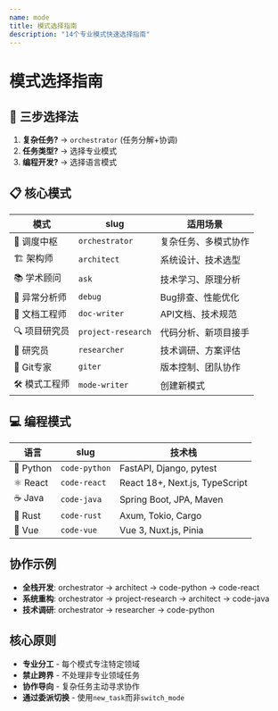 ```yaml
---
name: mode
title: 模式选择指南
description: "14个专业模式快速选择指南"
---
```


# 模式选择指南

## 🎯 三步选择法

1. **复杂任务?** → `orchestrator` (任务分解+协调)
2. **任务类型?** → 选择专业模式
3. **编程开发?** → 选择语言模式

## 📋 核心模式

| 模式 | slug | 适用场景 |
|------|------|----------|
| 🧠 调度中枢 | `orchestrator` | 复杂任务、多模式协作 |
| 🏗️ 架构师 | `architect` | 系统设计、技术选型 |
| 📚 学术顾问 | `ask` | 技术学习、原理分析 |
| 🔬 异常分析师 | `debug` | Bug排查、性能优化 |
| 📝 文档工程师 | `doc-writer` | API文档、技术规范 |
| 🔍 项目研究员 | `project-research` | 代码分析、新项目接手 |
| 🧪 研究员 | `researcher` | 技术调研、方案评估 |
| 🔄 Git专家 | `giter` | 版本控制、团队协作 |
| 🛠️ 模式工程师 | `mode-writer` | 创建新模式 |

## 💻 编程模式

| 语言 | slug | 技术栈 |
|------|------|--------|
| 🐍 Python | `code-python` | FastAPI, Django, pytest |
| ⚛️ React | `code-react` | React 18+, Next.js, TypeScript |
| ☕ Java | `code-java` | Spring Boot, JPA, Maven |
| 🦀 Rust | `code-rust` | Axum, Tokio, Cargo |
| 💚 Vue | `code-vue` | Vue 3, Nuxt.js, Pinia |

## 协作示例

- **全栈开发**: orchestrator → architect → code-python → code-react
- **系统重构**: orchestrator → project-research → architect → code-java  
- **技术调研**: orchestrator → researcher → code-python

## 核心原则

- **专业分工** - 每个模式专注特定领域
- **禁止跨界** - 不处理非专业领域任务
- **协作导向** - 复杂任务主动寻求协作
- **通过委派切换** - 使用`new_task`而非`switch_mode`
